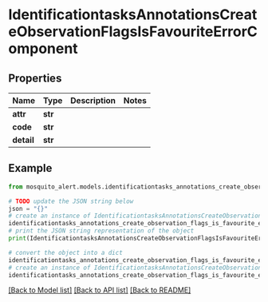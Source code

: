 # IdentificationtasksAnnotationsCreateObservationFlagsIsFavouriteErrorComponent


## Properties

Name | Type | Description | Notes
------------ | ------------- | ------------- | -------------
**attr** | **str** |  | 
**code** | **str** |  | 
**detail** | **str** |  | 

## Example

```python
from mosquito_alert.models.identificationtasks_annotations_create_observation_flags_is_favourite_error_component import IdentificationtasksAnnotationsCreateObservationFlagsIsFavouriteErrorComponent

# TODO update the JSON string below
json = "{}"
# create an instance of IdentificationtasksAnnotationsCreateObservationFlagsIsFavouriteErrorComponent from a JSON string
identificationtasks_annotations_create_observation_flags_is_favourite_error_component_instance = IdentificationtasksAnnotationsCreateObservationFlagsIsFavouriteErrorComponent.from_json(json)
# print the JSON string representation of the object
print(IdentificationtasksAnnotationsCreateObservationFlagsIsFavouriteErrorComponent.to_json())

# convert the object into a dict
identificationtasks_annotations_create_observation_flags_is_favourite_error_component_dict = identificationtasks_annotations_create_observation_flags_is_favourite_error_component_instance.to_dict()
# create an instance of IdentificationtasksAnnotationsCreateObservationFlagsIsFavouriteErrorComponent from a dict
identificationtasks_annotations_create_observation_flags_is_favourite_error_component_from_dict = IdentificationtasksAnnotationsCreateObservationFlagsIsFavouriteErrorComponent.from_dict(identificationtasks_annotations_create_observation_flags_is_favourite_error_component_dict)
```
[[Back to Model list]](../README.md#documentation-for-models) [[Back to API list]](../README.md#documentation-for-api-endpoints) [[Back to README]](../README.md)


